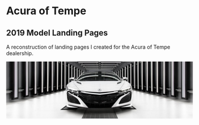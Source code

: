 # Acura of Tempe

## 2019 Model Landing Pages

A reconstruction of landing pages I created for the Acura of Tempe dealership.

![Acura of Tempe](https://raw.githubusercontent.com/toddcf/acura-of-tempe/master/assets/img/2019-acura-nsx/front-white/1440x440-min.jpg "Acura of Tempe")